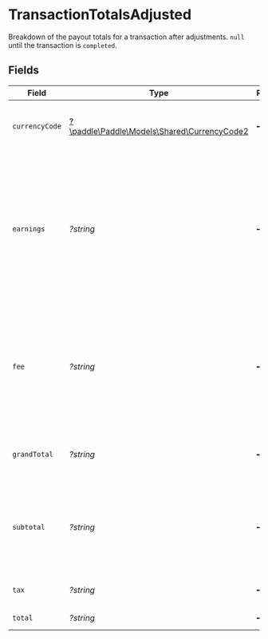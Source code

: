 # TransactionTotalsAdjusted

Breakdown of the payout totals for a transaction after adjustments. `null` until the transaction is `completed`.


## Fields

| Field                                                                                                                                               | Type                                                                                                                                                | Required                                                                                                                                            | Description                                                                                                                                         | Example                                                                                                                                             |
| --------------------------------------------------------------------------------------------------------------------------------------------------- | --------------------------------------------------------------------------------------------------------------------------------------------------- | --------------------------------------------------------------------------------------------------------------------------------------------------- | --------------------------------------------------------------------------------------------------------------------------------------------------- | --------------------------------------------------------------------------------------------------------------------------------------------------- |
| `currencyCode`                                                                                                                                      | [?\paddle\Paddle\Models\Shared\CurrencyCode2](../../Models/Shared/CurrencyCode2.md)                                                                 | :heavy_minus_sign:                                                                                                                                  | Supported three-letter ISO 4217 currency code.                                                                                                      |                                                                                                                                                     |
| `earnings`                                                                                                                                          | *?string*                                                                                                                                           | :heavy_minus_sign:                                                                                                                                  | Total earnings for this transaction. This is the total minus the Paddle fee. <br/>`null` until the transaction is `completed` and the fee is processed. | 15675                                                                                                                                               |
| `fee`                                                                                                                                               | *?string*                                                                                                                                           | :heavy_minus_sign:                                                                                                                                  | Total fee taken by Paddle for this transaction. `null` until the transaction is `completed` and the fee is processed.                               | 825                                                                                                                                                 |
| `grandTotal`                                                                                                                                        | *?string*                                                                                                                                           | :heavy_minus_sign:                                                                                                                                  | Total due after credits but before any payments.                                                                                                    | 16500                                                                                                                                               |
| `subtotal`                                                                                                                                          | *?string*                                                                                                                                           | :heavy_minus_sign:                                                                                                                                  | Subtotal before discount, tax, and deductions. If an item, unit price multiplied by quantity.                                                       | 15000                                                                                                                                               |
| `tax`                                                                                                                                               | *?string*                                                                                                                                           | :heavy_minus_sign:                                                                                                                                  | Total tax on the subtotal.                                                                                                                          | 1500                                                                                                                                                |
| `total`                                                                                                                                             | *?string*                                                                                                                                           | :heavy_minus_sign:                                                                                                                                  | Total after tax.                                                                                                                                    | 16500                                                                                                                                               |